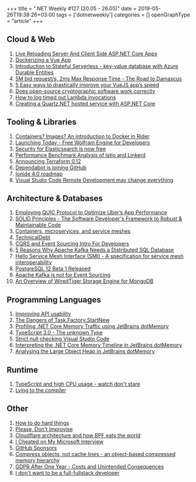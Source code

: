+++
title = ".NET Weekly #127 (20.05 - 26.05)"
date = 2019-05-26T19:38:26+03:00
tags = ['dotnetweekly']
categories = []
openGraphType = "article"
+++

## Cloud & Web

1. [Live Reloading Server And Client Side ASP.NET Core Apps](https://weblog.west-wind.com/posts/2019/May/18/Live-Reloading-Server-Side-ASPNET-Core-Apps)
1. [Dockerizing a Vue App](https://mherman.org/blog/dockerizing-a-vue-app/)
1. [Introduction to Stateful Serverless - key-value database with Azure Durable Entities](http://christophermeiklejohn.com/serverless/2019/05/23/stateful-serverless-database-example.html)
1. [5M bid request/s, 2ms Max Response Time - The Road to Damascus](https://github.com/eloraiby/fs-pacer/blob/master/fs-pacer.md)
1. [5 Easy ways to drastically improve your VueJS app’s speed](https://medium.com/@vaibhav_35703/5-easy-ways-to-drastically-improve-your-vuejs-apps-speed-f9a57943b5)
1. [Does open-source cryptographic software work correctly](https://cr.yp.to/talks/2019.05.16/slides-djb-20190516-correctly-4x3.pdf)
1. [How to log timed out Lambda invocations](https://theburningmonk.com/2019/05/how-to-log-timed-out-lambda-invocations/)
1. [Creating a Quartz.NET hosted service with ASP.NET Core](https://andrewlock.net/creating-a-quartz-net-hosted-service-with-asp-net-core/)

<!--more-->

## Tooling & Libraries

1. [Containers? Images? An introduction to Docker in Rider](https://blog.jetbrains.com/dotnet/2019/05/21/containers-images-introduction-docker-rider/)
1. [Launching Today - Free Wolfram Engine for Developers](https://blog.stephenwolfram.com/2019/05/launching-today-free-wolfram-engine-for-developers/)
1. [Security for Elasticsearch is now free](https://www.elastic.co/blog/security-for-elasticsearch-is-now-free)
1. [Performance Benchmark Analysis of Istio and Linkerd](https://kinvolk.io/blog/2019/05/performance-benchmark-analysis-of-istio-and-linkerd/)
1. [Announcing Terraform 0.12](https://www.hashicorp.com/blog/announcing-terraform-0-12)
1. [Dependabot is joining GitHub](https://dependabot.com/blog/hello-github/)
1. [Ionide 4.0 roadmap](https://github.com/ionide/ionide-vscode-fsharp/issues/1108)
1. [Visual Studio Code Remote Development may change everything](https://www.hanselman.com/blog/VisualStudioCodeRemoteDevelopmentMayChangeEverything.aspx)

## Architecture & Databases

1. [Employing QUIC Protocol to Optimize Uber’s App Performance](https://eng.uber.com/employing-quic-protocol/)
1. [SOLID Principles - The Software Developer's Framework to Robust & Maintainable Code](https://khalilstemmler.com/articles/solid-principles/solid-typescript/)
1. [Containers, microservices, and service meshes](http://jpetazzo.github.io/2019/05/17/containers-microservices-service-meshes/)
1. [TechnicalDebt](https://martinfowler.com/bliki/TechnicalDebt.html)
1. [CQRS and Event Sourcing Intro For Developers](https://altkomsoftware.pl/en/blog/cqrs-event-sourcing/)
1. [5 Reasons Why Apache Kafka Needs a Distributed SQL Database](https://blog.yugabyte.com/5-reasons-why-apache-kafka-needs-a-distributed-sql-database/)
1. [Hello Service Mesh Interface (SMI) - A specification for service mesh interoperability](https://cloudblogs.microsoft.com/opensource/2019/05/21/service-mesh-interface-smi-release/)
1. [PostgreSQL 12 Beta 1 Released](https://www.postgresql.org/about/news/1943/)
1. [Apache Kafka is not for Event Sourcing](https://medium.com/serialized-io/apache-kafka-is-not-for-event-sourcing-81735c3cf5c)
1. [An Overview of WiredTiger Storage Engine for MongoDB](https://severalnines.com/blog/overview-wiredtiger-storage-engine-mongodb)

## Programming Languages

1. [Improving API usability](https://www.researchgate.net/publication/303507901_Improving_API_usability)
1. [The Dangers of Task.Factory.StartNew](https://sergeyteplyakov.github.io/Blog/async/2019/05/21/The-Dangers-of-Task.Factory.StartNew.html)
1. [Profiling .NET Core Memory Traffic using JetBrains dotMemory](https://www.stevejgordon.co.uk/profiling-dotnetcore-memory-traffic-using-jetbrains-dotmemory)
1. [TypeScript 3.0 - The unknown Type](https://mariusschulz.com/blog/typescript-3-0-the-unknown-type)
1. [Strict null checking Visual Studio Code](https://code.visualstudio.com/blogs/2019/05/23/strict-null)
1. [Interpreting the .NET Core Memory Timeline in JetBrains dotMemory](https://www.stevejgordon.co.uk/interpreting-the-dotnet-core-memory-timeline-in-jetbrains-dotmemory)
1. [Analysing the Large Object Heap in JetBrains dotMemory](https://www.stevejgordon.co.uk/analysing-the-large-object-heap-in-jetbrains-dotmemory)

## Runtime

1. [TypeScript and high CPU usage - watch don't stare](https://blog.johnnyreilly.com/2019/05/typescript-and-high-cpu-usage-watch.html)
1. [Lying to the compiler](https://codeblog.jonskeet.uk/2019/05/25/lying-to-the-compiler/)

## Other

1. [How to do hard things](https://www.drmaciver.com/2019/05/how-to-do-hard-things/)
1. [Please, Don't Improvise](https://www.yegor256.com/2019/05/21/dont-improvise.html)
1. [Cloudflare architecture and how BPF eats the world](https://blog.cloudflare.com/cloudflare-architecture-and-how-bpf-eats-the-world/)
1. [I Cheated on My Microsoft Interview](https://www.facetdev.com/blog/posts/i-cheated-on-my-microsoft-interview/)
1. [GitHub Sponsors](https://github.com/sponsors)
1. [Compress objects, not cache lines - an object-based compressed memory hierarchy](https://blog.acolyer.org/2019/05/24/zippads/)
1. [GDPR After One Year - Costs and Unintended Consequences](https://truthonthemarket.com/2019/05/24/gdpr-after-one-year-costs-and-unintended-consequences/)
1. [I don't want to be a full-fullstack developer](https://artur-martsinkovskyi.github.io//2019/i-dont-want-to-be-fullstack/)
